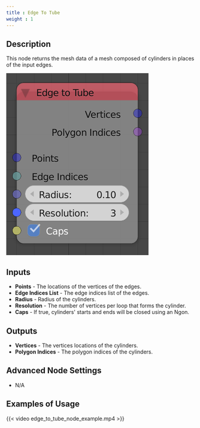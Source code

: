 ```yaml
---
title : Edge To Tube
weight : 1
---
```


## Description

This node returns the mesh data of a mesh composed of cylinders in
places of the input edges.

![image](edge_to_tube_node.png)

## Inputs

  - **Points** - The locations of the vertices of the edges.
  - **Edge Indices List** - The edge indices list of the edges.
  - **Radius** - Radius of the cylinders.
  - **Resolution** - The number of vertices per loop that forms the
    cylinder.
  - **Caps** - If true, cylinders' starts and ends will be closed using
    an Ngon.

## Outputs

  - **Vertices** - The vertices locations of the cylinders.
  - **Polygon Indices** - The polygon indices of the cylinders.

## Advanced Node Settings

  - N/A

## Examples of Usage

{{< video edge_to_tube_node_example.mp4 >}}
